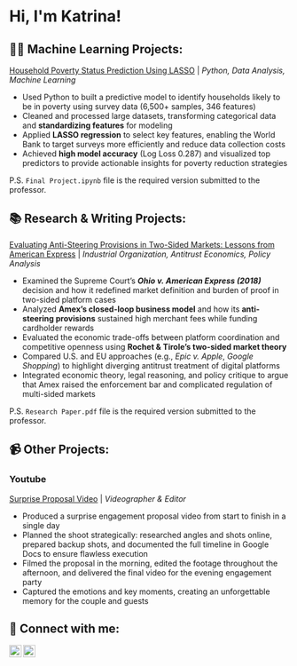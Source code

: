 <h1>Hi, I'm Katrina! </h1>

<h2>👩‍💻 Machine Learning Projects:</h2>

[Household Poverty Status Prediction Using LASSO](https://github.com/xinhuikatrinakuo/WorldBankLASSOProject) | _Python, Data Analysis, Machine Learning_
<br>
- Used Python to built a predictive model to identify households likely to be in poverty using survey data (6,500+ samples, 346 features)
- Cleaned and processed large datasets, transforming categorical data and **standardizing features** for modeling
- Applied **LASSO regression** to select key features, enabling the World Bank to target surveys more efficiently and reduce data collection costs
- Achieved **high model accuracy** (Log Loss 0.287) and visualized top predictors to provide actionable insights for poverty reduction strategies

P.S. `Final Project.ipynb` file is the required version submitted to the professor.

<h2>📚 Research & Writing Projects:</h2>

[Evaluating Anti-Steering Provisions in Two-Sided Markets: Lessons from American Express](https://github.com/xinhuikatrinakuo/amex-anti-steering-paper) | _Industrial Organization, Antitrust Economics, Policy Analysis_
<br>
- Examined the Supreme Court’s ***Ohio v. American Express (2018)*** decision and how it redefined market definition and burden of proof in two-sided platform cases  
- Analyzed **Amex’s closed-loop business model** and how its **anti-steering provisions** sustained high merchant fees while funding cardholder rewards
- Evaluated the economic trade-offs between platform coordination and competitive openness using **Rochet & Tirole’s two-sided market theory**
- Compared U.S. and EU approaches (e.g., _Epic v. Apple_, _Google Shopping_) to highlight diverging antitrust treatment of digital platforms
- Integrated economic theory, legal reasoning, and policy critique to argue that Amex raised the enforcement bar and complicated regulation of multi-sided markets

P.S. `Research Paper.pdf` file is the required version submitted to the professor.

<h2> 📹 Other Projects:</h2>

<h3>Youtube</h3>

[Surprise Proposal Video](https://github.com/xinhuikatrinakuo/proposalvideo) | _Videographer & Editor_

- Produced a surprise engagement proposal video from start to finish in a single day
- Planned the shoot strategically: researched angles and shots online, prepared backup shots, and documented the full timeline in Google Docs to ensure flawless execution
- Filmed the proposal in the morning, edited the footage throughout the afternoon, and delivered the final video for the evening engagement party
- Captured the emotions and key moments, creating an unforgettable memory for the couple and guests

<h2> 🤳 Connect with me:</h2>

[<img align="left" alt="JoshMadakor | LinkedIn" width="22px" src="https://cdn.jsdelivr.net/npm/simple-icons@v3/icons/linkedin.svg" />][linkedin]
[<img align="left" alt="JoshMadakor | Instagram" width="22px" src="https://cdn.jsdelivr.net/npm/simple-icons@v3/icons/instagram.svg" />][instagram]

[linkedin]: https://www.linkedin.com/in/xinhuikatrinakuo/
[instagram]: https://www.instagram.com/xh_ktna/
